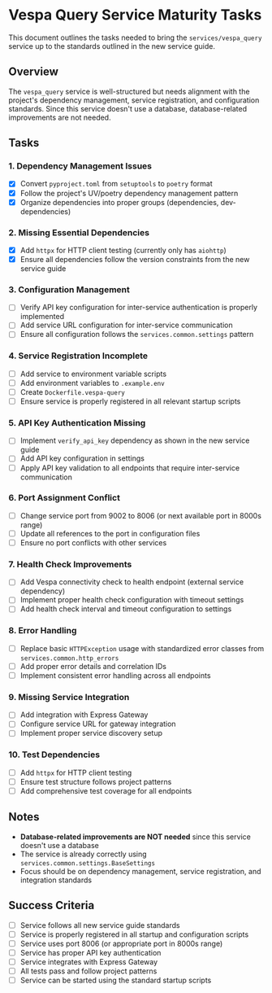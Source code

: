 # Vespa Query Service Maturity Tasks

This document outlines the tasks needed to bring the `services/vespa_query` service up to the standards outlined in the new service guide.

## Overview

The `vespa_query` service is well-structured but needs alignment with the project's dependency management, service registration, and configuration standards. Since this service doesn't use a database, database-related improvements are not needed.

## Tasks

### 1. Dependency Management Issues
- [x] Convert `pyproject.toml` from `setuptools` to `poetry` format
- [x] Follow the project's UV/poetry dependency management pattern
- [x] Organize dependencies into proper groups (dependencies, dev-dependencies)

### 2. Missing Essential Dependencies
- [x] Add `httpx` for HTTP client testing (currently only has `aiohttp`)
- [x] Ensure all dependencies follow the version constraints from the new service guide

### 3. Configuration Management
- [ ] Verify API key configuration for inter-service authentication is properly implemented
- [ ] Add service URL configuration for inter-service communication
- [ ] Ensure all configuration follows the `services.common.settings` pattern

### 4. Service Registration Incomplete
- [ ] Add service to environment variable scripts
- [ ] Add environment variables to `.example.env`
- [ ] Create `Dockerfile.vespa-query`
- [ ] Ensure service is properly registered in all relevant startup scripts

### 5. API Key Authentication Missing
- [ ] Implement `verify_api_key` dependency as shown in the new service guide
- [ ] Add API key configuration in settings
- [ ] Apply API key validation to all endpoints that require inter-service communication

### 6. Port Assignment Conflict
- [ ] Change service port from 9002 to 8006 (or next available port in 8000s range)
- [ ] Update all references to the port in configuration files
- [ ] Ensure no port conflicts with other services

### 7. Health Check Improvements
- [ ] Add Vespa connectivity check to health endpoint (external service dependency)
- [ ] Implement proper health check configuration with timeout settings
- [ ] Add health check interval and timeout configuration to settings

### 8. Error Handling
- [ ] Replace basic `HTTPException` usage with standardized error classes from `services.common.http_errors`
- [ ] Add proper error details and correlation IDs
- [ ] Implement consistent error handling across all endpoints

### 9. Missing Service Integration
- [ ] Add integration with Express Gateway
- [ ] Configure service URL for gateway integration
- [ ] Implement proper service discovery setup

### 10. Test Dependencies
- [ ] Add `httpx` for HTTP client testing
- [ ] Ensure test structure follows project patterns
- [ ] Add comprehensive test coverage for all endpoints

## Notes

- **Database-related improvements are NOT needed** since this service doesn't use a database
- The service is already correctly using `services.common.settings.BaseSettings`
- Focus should be on dependency management, service registration, and integration standards

## Success Criteria

- [ ] Service follows all new service guide standards
- [ ] Service is properly registered in all startup and configuration scripts
- [ ] Service uses port 8006 (or appropriate port in 8000s range)
- [ ] Service has proper API key authentication
- [ ] Service integrates with Express Gateway
- [ ] All tests pass and follow project patterns
- [ ] Service can be started using the standard startup scripts
